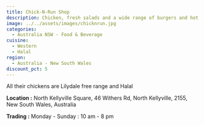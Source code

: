```yaml
---
title: Chick-N-Run Shop
description: Chicken, fresh salads and a wide range of burgers and hot food
image: ../../assets/images/chicknrun.jpg
categories:
  - Australia NSW - Food & Beverage
cuisine:
  - Western
  - Halal
region:
  - Australia - New South Wales
discount_pct: 5
---
```

All their chickens are Lilydale free range and Halal

**Location :** North Kellyville Square, 46 Withers Rd, North Kellyville, 2155, New South Wales, Australia

**Trading :** Monday - Sunday : 10 am - 8 pm
